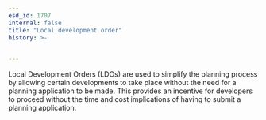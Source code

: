 ```yaml
---
esd_id: 1707
internal: false
title: "Local development order"
history: >-
  

---
```


Local Development Orders (LDOs) are used to simplify the planning process by allowing certain developments to take place without the need for a planning application to be made.  This provides an incentive for developers to proceed without the time and cost implications of having to submit a planning application.

